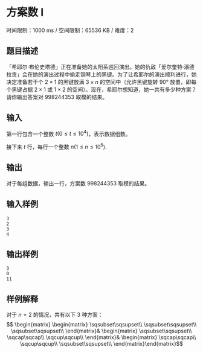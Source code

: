 # 方案数 I

时间限制：1000 ms / 空间限制：65536 KB / 难度：2

## 题目描述

「希耶尔·布伦史塔德」正在准备她的太阳系巡回演出。她的仇敌「爱尔奎特·潘德拉贡」会在她的演出过程中偷走钢琴上的黑键。为了让希耶尔的演出顺利进行，她决定准备若干个 $2\times 1$ 的黑键放满 $3\times n$ 的空间中（允许黑键旋转 90° 放置，即每个黑键占据 $2\times 1$ 或 $1\times 2$ 的空间）。现在，希耶尔想知道，她一共有多少种方案？请你输出答案对 $998244353$ 取模的结果。

## 输入

第一行包含一个整数 $t(0\leq t\leq 10^4)$，表示数据组数。

接下来 $t$ 行，每行一个整数 $n(1\leq n\leq 10^5)$.

## 输出

对于每组数据，输出一行，方案数 $998244353$ 取模的结果。

## 输入样例

    3
    2
    3
    4

## 输出样例

    3
    0
    11

## 样例解释

对于 $n=2$ 的情况，共有以下 3 种方案：
$$
\begin{matrix}
\begin{matrix}
\sqsubset\sqsupset\\
\sqsubset\sqsupset\\
\sqsubset\sqsupset\\
\end{matrix}&
\begin{matrix}
\sqsubset\sqsupset\\
\sqcap\sqcap\\
\sqcup\sqcup\\
\end{matrix}&
\begin{matrix}
\sqcap\sqcap\\
\sqcup\sqcup\\
\sqsubset\sqsupset\\
\end{matrix}\end{matrix}$$
